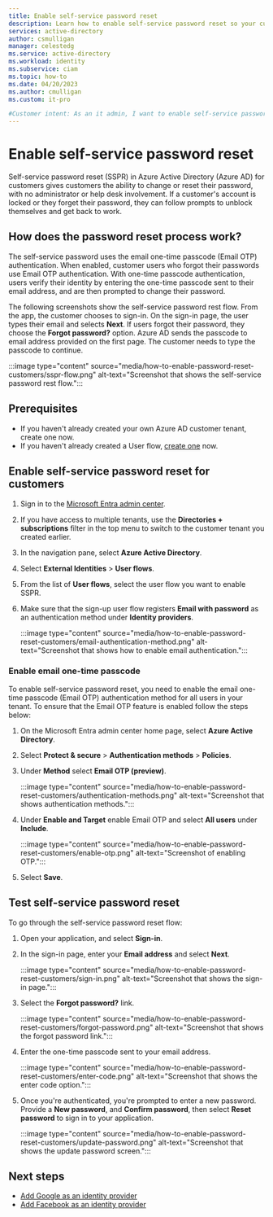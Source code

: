 ```yaml
---
title: Enable self-service password reset
description: Learn how to enable self-service password reset so your customers can reset their own passwords without admin assistance.
services: active-directory
author: csmulligan
manager: celestedg
ms.service: active-directory
ms.workload: identity
ms.subservice: ciam
ms.topic: how-to
ms.date: 04/20/2023
ms.author: cmulligan
ms.custom: it-pro

#Customer intent: As an it admin, I want to enable self-service password reset so my customers can reset their own passwords without admin assistance.
---
```


# Enable self-service password reset

Self-service password reset (SSPR) in Azure Active Directory (Azure AD) for customers gives customers the ability to change or reset their password, with no administrator or help desk involvement. If a customer's account is locked or they forget their password, they can follow prompts to unblock themselves and get back to work.

## How does the password reset process work?

The self-service password uses the email one-time passcode (Email OTP) authentication. When enabled, customer users who forgot their passwords use Email OTP authentication. With one-time passcode authentication, users verify their identity by entering the one-time passcode sent to their email address, and are then prompted to change their password.

The following screenshots show the self-service password rest flow. From the app, the customer chooses to sign-in. On the sign-in page, the user types their email and selects **Next**. If users forgot their password, they choose the **Forgot password?** option. Azure AD sends the passcode to email address provided on the first page. The customer needs to type the passcode to continue. 

:::image type="content" source="media/how-to-enable-password-reset-customers/sspr-flow.png" alt-text="Screenshot that shows the self-service password rest flow.":::

## Prerequisites

- If you haven't already created your own Azure AD customer tenant, create one now.
- If you haven't already created a User flow, [create one](how-to-user-flow-sign-up-sign-in-customers.md) now.

## Enable self-service password reset for customers

1. Sign in to the [Microsoft Entra admin center](https://entra.microsoft.com/).
1. If you have access to multiple tenants, use the **Directories + subscriptions** filter in the top menu to switch to the customer tenant you created earlier.
1. In the navigation pane, select **Azure Active Directory**.
1. Select **External Identities** > **User flows**.
1. From the list of **User flows**, select the user flow you want to enable SSPR.
1. Make sure that the sign-up user flow registers **Email with password** as an authentication method under **Identity providers**.

    :::image type="content" source="media/how-to-enable-password-reset-customers/email-authentication-method.png" alt-text="Screenshot that shows how to enable email authentication.":::

### Enable email one-time passcode

To enable self-service password reset, you need to enable the email one-time passcode (Email OTP) authentication method for all users in your tenant. To ensure that the Email OTP feature is enabled follow the steps below:

   1. On the Microsoft Entra admin center home page, select **Azure Active Directory**.

   1. Select **Protect & secure** > **Authentication methods** > **Policies**.

   1. Under **Method** select **Email OTP (preview)**.
   
      :::image type="content" source="media/how-to-enable-password-reset-customers/authentication-methods.png" alt-text="Screenshot that shows authentication methods.":::
   
   1. Under **Enable and Target** enable Email OTP and select **All users** under **Include**.
   
      :::image type="content" source="media/how-to-enable-password-reset-customers/enable-otp.png" alt-text="Screenshot of enabling OTP.":::

1. Select **Save**.

## Test self-service password reset

To go through the self-service password reset flow:

1. Open your  application, and select **Sign-in**.

1. In the sign-in page, enter your **Email address** and select **Next**.
	
   :::image type="content" source="media/how-to-enable-password-reset-customers/sign-in.png" alt-text="Screenshot that shows the sign-in page.":::
    
1. Select the **Forgot password?** link.

   :::image type="content" source="media/how-to-enable-password-reset-customers/forgot-password.png" alt-text="Screenshot that shows the forgot password link.":::

1. Enter the one-time passcode sent to your email address.

   :::image type="content" source="media/how-to-enable-password-reset-customers/enter-code.png" alt-text="Screenshot that shows the enter code option.":::

1. Once you're authenticated, you're prompted to enter a new password. Provide a **New password**, and **Confirm password**, then select **Reset password** to sign in to your application.

   :::image type="content" source="media/how-to-enable-password-reset-customers/update-password.png" alt-text="Screenshot that shows the update password screen.":::

## Next steps

- [Add Google as an identity provider](how-to-google-federation-customers.md)
- [Add Facebook as an identity provider](how-to-facebook-federation-customers.md)

